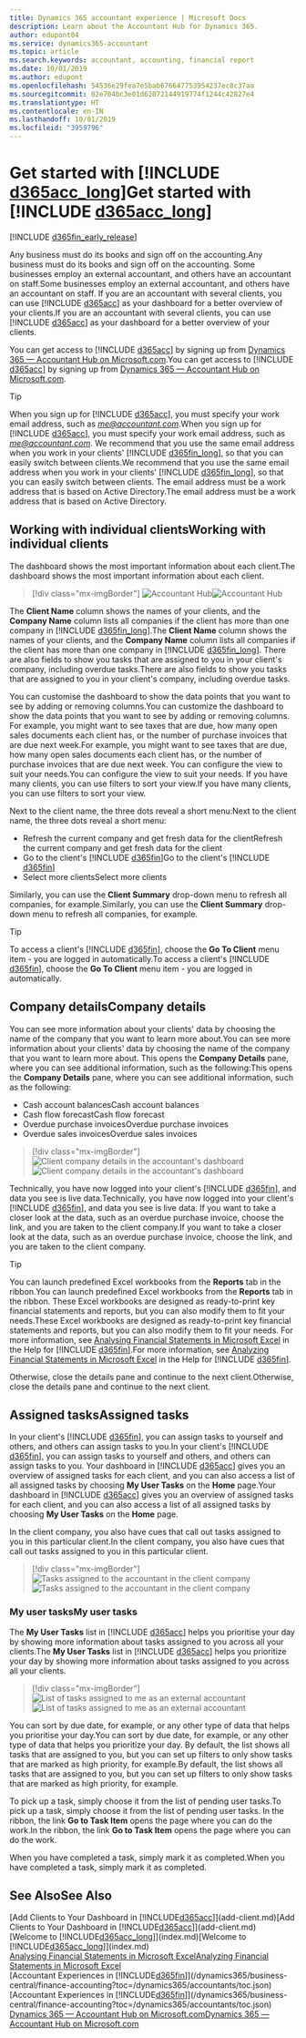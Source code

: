 ```yaml
---
title: Dynamics 365 accountant experience | Microsoft Docs
description: Learn about the Accountant Hub for Dynamics 365.
author: edupont04
ms.service: dynamics365-accountant
ms.topic: article
ms.search.keywords: accountant, accounting, financial report
ms.date: 10/01/2019
ms.author: edupont
ms.openlocfilehash: 54536e29fea7e5bab676647753954237ec8c37aa
ms.sourcegitcommit: 02e704bc3e01d62072144919774f1244c42827e4
ms.translationtype: HT
ms.contentlocale: en-IN
ms.lasthandoff: 10/01/2019
ms.locfileid: "3959796"
---
```

# <a name="get-started-with-d365acc_long"></a><span data-ttu-id="6d30f-103">Get started with [!INCLUDE [d365acc_long](includes/d365acc_long_md.md)]</span><span class="sxs-lookup"><span data-stu-id="6d30f-103">Get started with [!INCLUDE [d365acc_long](includes/d365acc_long_md.md)]</span></span>
[!INCLUDE [d365fin_early_release](includes/d365fin_early_release.md.md)]

<span data-ttu-id="6d30f-104">Any business must do its books and sign off on the accounting.</span><span class="sxs-lookup"><span data-stu-id="6d30f-104">Any business must do its books and sign off on the accounting.</span></span> <span data-ttu-id="6d30f-105">Some businesses employ an external accountant, and others have an accountant on staff.</span><span class="sxs-lookup"><span data-stu-id="6d30f-105">Some businesses employ an external accountant, and others have an accountant on staff.</span></span> <span data-ttu-id="6d30f-106">If you are an accountant with several clients, you can use [!INCLUDE [d365acc](includes/d365acc_md.md)] as your dashboard for a better overview of your clients.</span><span class="sxs-lookup"><span data-stu-id="6d30f-106">If you are an accountant with several clients, you can use [!INCLUDE [d365acc](includes/d365acc_md.md)] as your dashboard for a better overview of your clients.</span></span>  

<span data-ttu-id="6d30f-107">You can get access to [!INCLUDE [d365acc](includes/d365acc_md.md)] by signing up from [Dynamics 365 — Accountant Hub on Microsoft.com](https://www.microsoft.com/en-us/dynamics365/financial-insights-for-accountants).</span><span class="sxs-lookup"><span data-stu-id="6d30f-107">You can get access to [!INCLUDE [d365acc](includes/d365acc_md.md)] by signing up from [Dynamics 365 — Accountant Hub on Microsoft.com](https://www.microsoft.com/en-us/dynamics365/financial-insights-for-accountants).</span></span>  

> [!TIP]
>  <span data-ttu-id="6d30f-108">When you sign up for [!INCLUDE [d365acc](includes/d365acc_md.md)], you must specify your work email address, such as <em>me@accountant.com</em>.</span><span class="sxs-lookup"><span data-stu-id="6d30f-108">When you sign up for [!INCLUDE [d365acc](includes/d365acc_md.md)], you must specify your work email address, such as <em>me@accountant.com</em>.</span></span> <span data-ttu-id="6d30f-109">We recommend that you use the same email address when you work in your clients' [!INCLUDE [d365fin_long](includes/d365fin_long_md.md)], so that you can easily switch between clients.</span><span class="sxs-lookup"><span data-stu-id="6d30f-109">We recommend that you use the same email address when you work in your clients' [!INCLUDE [d365fin_long](includes/d365fin_long_md.md)], so that you can easily switch between clients.</span></span> <span data-ttu-id="6d30f-110">The email address must be a work address that is based on Active Directory.</span><span class="sxs-lookup"><span data-stu-id="6d30f-110">The email address must be a work address that is based on Active Directory.</span></span>

## <a name="working-with-individual-clients"></a><span data-ttu-id="6d30f-111">Working with individual clients</span><span class="sxs-lookup"><span data-stu-id="6d30f-111">Working with individual clients</span></span>
<span data-ttu-id="6d30f-112">The dashboard shows the most important information about each client.</span><span class="sxs-lookup"><span data-stu-id="6d30f-112">The dashboard shows the most important information about each client.</span></span>  

> [!div class="mx-imgBorder"]
> <span data-ttu-id="6d30f-113">![Accountant Hub](./media/accountant-get-started/accountant-dashboard.png)</span><span class="sxs-lookup"><span data-stu-id="6d30f-113">![Accountant Hub](./media/accountant-get-started/accountant-dashboard.png)</span></span>

<span data-ttu-id="6d30f-114">The **Client Name** column shows the names of your clients, and the **Company Name** column lists all companies if the client has more than one company in [!INCLUDE [d365fin_long](includes/d365fin_long_md.md)].</span><span class="sxs-lookup"><span data-stu-id="6d30f-114">The **Client Name** column shows the names of your clients, and the **Company Name** column lists all companies if the client has more than one company in [!INCLUDE [d365fin_long](includes/d365fin_long_md.md)].</span></span> <span data-ttu-id="6d30f-115">There are also fields to show you tasks that are assigned to you in your client's company, including overdue tasks.</span><span class="sxs-lookup"><span data-stu-id="6d30f-115">There are also fields to show you tasks that are assigned to you in your client's company, including overdue tasks.</span></span>  

<span data-ttu-id="6d30f-116">You can customise the dashboard to show the data points that you want to see by adding or removing columns.</span><span class="sxs-lookup"><span data-stu-id="6d30f-116">You can customize the dashboard to show the data points that you want to see by adding or removing columns.</span></span> <span data-ttu-id="6d30f-117">For example, you might want to see taxes that are due, how many open sales documents each client has, or the number of purchase invoices that are due next week.</span><span class="sxs-lookup"><span data-stu-id="6d30f-117">For example, you might want to see taxes that are due, how many open sales documents each client has, or the number of purchase invoices that are due next week.</span></span> <span data-ttu-id="6d30f-118">You can configure the view to suit your needs.</span><span class="sxs-lookup"><span data-stu-id="6d30f-118">You can configure the view to suit your needs.</span></span> <span data-ttu-id="6d30f-119">If you have many clients, you can use filters to sort your view.</span><span class="sxs-lookup"><span data-stu-id="6d30f-119">If you have many clients, you can use filters to sort your view.</span></span>  

<span data-ttu-id="6d30f-120">Next to the client name, the three dots reveal a short menu:</span><span class="sxs-lookup"><span data-stu-id="6d30f-120">Next to the client name, the three dots reveal a short menu:</span></span>

- <span data-ttu-id="6d30f-121">Refresh the current company and get fresh data for the client</span><span class="sxs-lookup"><span data-stu-id="6d30f-121">Refresh the current company and get fresh data for the client</span></span>  
- <span data-ttu-id="6d30f-122">Go to the client's [!INCLUDE [d365fin](includes/d365fin_md.md)]</span><span class="sxs-lookup"><span data-stu-id="6d30f-122">Go to the client's [!INCLUDE [d365fin](includes/d365fin_md.md)]</span></span>  
- <span data-ttu-id="6d30f-123">Select more clients</span><span class="sxs-lookup"><span data-stu-id="6d30f-123">Select more clients</span></span>  

<span data-ttu-id="6d30f-124">Similarly, you can use the **Client Summary** drop-down menu to refresh all companies, for example.</span><span class="sxs-lookup"><span data-stu-id="6d30f-124">Similarly, you can use the **Client Summary** drop-down menu to refresh all companies, for example.</span></span>  

> [!TIP]
>  <span data-ttu-id="6d30f-125">To access a client's [!INCLUDE [d365fin](includes/d365fin_md.md)], choose the **Go To Client** menu item - you are logged in automatically.</span><span class="sxs-lookup"><span data-stu-id="6d30f-125">To access a client's [!INCLUDE [d365fin](includes/d365fin_md.md)], choose the **Go To Client** menu item - you are logged in automatically.</span></span>

## <a name="company-details"></a><span data-ttu-id="6d30f-126">Company details</span><span class="sxs-lookup"><span data-stu-id="6d30f-126">Company details</span></span>
<span data-ttu-id="6d30f-127">You can see more information about your clients' data by choosing the name of the company that you want to learn more about.</span><span class="sxs-lookup"><span data-stu-id="6d30f-127">You can see more information about your clients' data by choosing the name of the company that you want to learn more about.</span></span> <span data-ttu-id="6d30f-128">This opens the **Company Details** pane, where you can see additional information, such as the following:</span><span class="sxs-lookup"><span data-stu-id="6d30f-128">This opens the **Company Details** pane, where you can see additional information, such as the following:</span></span>  

* <span data-ttu-id="6d30f-129">Cash account balances</span><span class="sxs-lookup"><span data-stu-id="6d30f-129">Cash account balances</span></span>  
* <span data-ttu-id="6d30f-130">Cash flow forecast</span><span class="sxs-lookup"><span data-stu-id="6d30f-130">Cash flow forecast</span></span>  
* <span data-ttu-id="6d30f-131">Overdue purchase invoices</span><span class="sxs-lookup"><span data-stu-id="6d30f-131">Overdue purchase invoices</span></span>  
* <span data-ttu-id="6d30f-132">Overdue sales invoices</span><span class="sxs-lookup"><span data-stu-id="6d30f-132">Overdue sales invoices</span></span>  

> [!div class="mx-imgBorder"]
> <span data-ttu-id="6d30f-133">![Client company details in the accountant's dashboard](./media/accountant-get-started/accountant-company-details.png)</span><span class="sxs-lookup"><span data-stu-id="6d30f-133">![Client company details in the accountant's dashboard](./media/accountant-get-started/accountant-company-details.png)</span></span>

<span data-ttu-id="6d30f-134">Technically, you have now logged into your client's [!INCLUDE [d365fin](includes/d365fin_md.md)], and data you see is live data.</span><span class="sxs-lookup"><span data-stu-id="6d30f-134">Technically, you have now logged into your client's [!INCLUDE [d365fin](includes/d365fin_md.md)], and data you see is live data.</span></span> <span data-ttu-id="6d30f-135">If you want to take a closer look at the data, such as an overdue purchase invoice, choose the link, and you are taken to the client company.</span><span class="sxs-lookup"><span data-stu-id="6d30f-135">If you want to take a closer look at the data, such as an overdue purchase invoice, choose the link, and you are taken to the client company.</span></span>  

> [!TIP]
> <span data-ttu-id="6d30f-136">You can launch predefined Excel workbooks from the **Reports** tab in the ribbon.</span><span class="sxs-lookup"><span data-stu-id="6d30f-136">You can launch predefined Excel workbooks from the **Reports** tab in the ribbon.</span></span> <span data-ttu-id="6d30f-137">These Excel workbooks are designed as ready-to-print key financial statements and reports, but you can also modify them to fit your needs.</span><span class="sxs-lookup"><span data-stu-id="6d30f-137">These Excel workbooks are designed as ready-to-print key financial statements and reports, but you can also modify them to fit your needs.</span></span> <span data-ttu-id="6d30f-138">For more information, see [Analysing Financial Statements in Microsoft Excel](/dynamics365/business-central/finance-analyze-excel?toc=/dynamics365/accountants/toc.json) in the Help for [!INCLUDE [d365fin](includes/d365fin_md.md)].</span><span class="sxs-lookup"><span data-stu-id="6d30f-138">For more information, see [Analyzing Financial Statements in Microsoft Excel](/dynamics365/business-central/finance-analyze-excel?toc=/dynamics365/accountants/toc.json) in the Help for [!INCLUDE [d365fin](includes/d365fin_md.md)].</span></span>  

<span data-ttu-id="6d30f-139">Otherwise, close the details pane and continue to the next client.</span><span class="sxs-lookup"><span data-stu-id="6d30f-139">Otherwise, close the details pane and continue to the next client.</span></span>  

## <a name="assigned-tasks"></a><span data-ttu-id="6d30f-140">Assigned tasks</span><span class="sxs-lookup"><span data-stu-id="6d30f-140">Assigned tasks</span></span>
<span data-ttu-id="6d30f-141">In your client's [!INCLUDE [d365fin](includes/d365fin_md.md)], you can assign tasks to yourself and others, and others can assign tasks to you.</span><span class="sxs-lookup"><span data-stu-id="6d30f-141">In your client's [!INCLUDE [d365fin](includes/d365fin_md.md)], you can assign tasks to yourself and others, and others can assign tasks to you.</span></span> <span data-ttu-id="6d30f-142">Your dashboard in [!INCLUDE [d365acc](includes/d365acc_md.md)] gives you an overview of assigned tasks for each client, and you can also access a list of all assigned tasks by choosing **My User Tasks** on the **Home** page.</span><span class="sxs-lookup"><span data-stu-id="6d30f-142">Your dashboard in [!INCLUDE [d365acc](includes/d365acc_md.md)] gives you an overview of assigned tasks for each client, and you can also access a list of all assigned tasks by choosing **My User Tasks** on the **Home** page.</span></span>  

<span data-ttu-id="6d30f-143">In the client company, you also have cues that call out tasks assigned to you in this particular client.</span><span class="sxs-lookup"><span data-stu-id="6d30f-143">In the client company, you also have cues that call out tasks assigned to you in this particular client.</span></span>

> [!div class="mx-imgBorder"]
> <span data-ttu-id="6d30f-144">![Tasks assigned to the accountant in the client company](./media/accountant-get-started/accountant-company-details-tasks.png)</span><span class="sxs-lookup"><span data-stu-id="6d30f-144">![Tasks assigned to the accountant in the client company](./media/accountant-get-started/accountant-company-details-tasks.png)</span></span>

### <a name="my-user-tasks"></a><span data-ttu-id="6d30f-145">My user tasks</span><span class="sxs-lookup"><span data-stu-id="6d30f-145">My user tasks</span></span>
<span data-ttu-id="6d30f-146">The **My User Tasks** list in [!INCLUDE [d365acc](includes/d365acc_md.md)] helps you prioritise your day by showing more information about tasks assigned to you across all your clients.</span><span class="sxs-lookup"><span data-stu-id="6d30f-146">The **My User Tasks** list in [!INCLUDE [d365acc](includes/d365acc_md.md)] helps you prioritize your day by showing more information about tasks assigned to you across all your clients.</span></span>  

> [!div class="mx-imgBorder"]
> <span data-ttu-id="6d30f-147">![List of tasks assigned to me as an external accountant](./media/accountant-get-started/accountant-tasklist.png)</span><span class="sxs-lookup"><span data-stu-id="6d30f-147">![List of tasks assigned to me as an external accountant](./media/accountant-get-started/accountant-tasklist.png)</span></span>

<span data-ttu-id="6d30f-148">You can sort by due date, for example, or any other type of data that helps you prioritise your day.</span><span class="sxs-lookup"><span data-stu-id="6d30f-148">You can sort by due date, for example, or any other type of data that helps you prioritize your day.</span></span> <span data-ttu-id="6d30f-149">By default, the list shows all tasks that are assigned to you, but you can set up filters to only show tasks that are marked as high priority, for example.</span><span class="sxs-lookup"><span data-stu-id="6d30f-149">By default, the list shows all tasks that are assigned to you, but you can set up filters to only show tasks that are marked as high priority, for example.</span></span>

<span data-ttu-id="6d30f-150">To pick up a task, simply choose it from the list of pending user tasks.</span><span class="sxs-lookup"><span data-stu-id="6d30f-150">To pick up a task, simply choose it from the list of pending user tasks.</span></span> <span data-ttu-id="6d30f-151">In the ribbon, the link **Go to Task Item** opens the page where you can do the work.</span><span class="sxs-lookup"><span data-stu-id="6d30f-151">In the ribbon, the link **Go to Task Item** opens the page where you can do the work.</span></span>  

<span data-ttu-id="6d30f-152">When you have completed a task, simply mark it as completed.</span><span class="sxs-lookup"><span data-stu-id="6d30f-152">When you have completed a task, simply mark it as completed.</span></span>  

## <a name="see-also"></a><span data-ttu-id="6d30f-153">See Also</span><span class="sxs-lookup"><span data-stu-id="6d30f-153">See Also</span></span>

<span data-ttu-id="6d30f-154">[Add Clients to Your Dashboard in [!INCLUDE[d365acc](includes/d365acc_md.md)]](add-client.md)</span><span class="sxs-lookup"><span data-stu-id="6d30f-154">[Add Clients to Your Dashboard in [!INCLUDE[d365acc](includes/d365acc_md.md)]](add-client.md)</span></span>  
<span data-ttu-id="6d30f-155">[Welcome to [!INCLUDE[d365acc_long](includes/d365acc_long_md.md)]](index.md)</span><span class="sxs-lookup"><span data-stu-id="6d30f-155">[Welcome to [!INCLUDE[d365acc_long](includes/d365acc_long_md.md)]](index.md)</span></span>  
[<span data-ttu-id="6d30f-156">Analysing Financial Statements in Microsoft Excel</span><span class="sxs-lookup"><span data-stu-id="6d30f-156">Analyzing Financial Statements in Microsoft Excel</span></span>](/dynamics365/business-central/finance-analyze-excel?toc=/dynamics365/accountants/toc.json)  
<span data-ttu-id="6d30f-157">[Accountant Experiences in [!INCLUDE[d365fin](includes/d365fin_md.md)]](/dynamics365/business-central/finance-accounting?toc=/dynamics365/accountants/toc.json)</span><span class="sxs-lookup"><span data-stu-id="6d30f-157">[Accountant Experiences in [!INCLUDE[d365fin](includes/d365fin_md.md)]](/dynamics365/business-central/finance-accounting?toc=/dynamics365/accountants/toc.json)</span></span>  
[<span data-ttu-id="6d30f-158">Dynamics 365 — Accountant Hub on Microsoft.com</span><span class="sxs-lookup"><span data-stu-id="6d30f-158">Dynamics 365 — Accountant Hub on Microsoft.com</span></span>](https://www.microsoft.com/en-us/dynamics365/financial-insights-for-accountants)  
